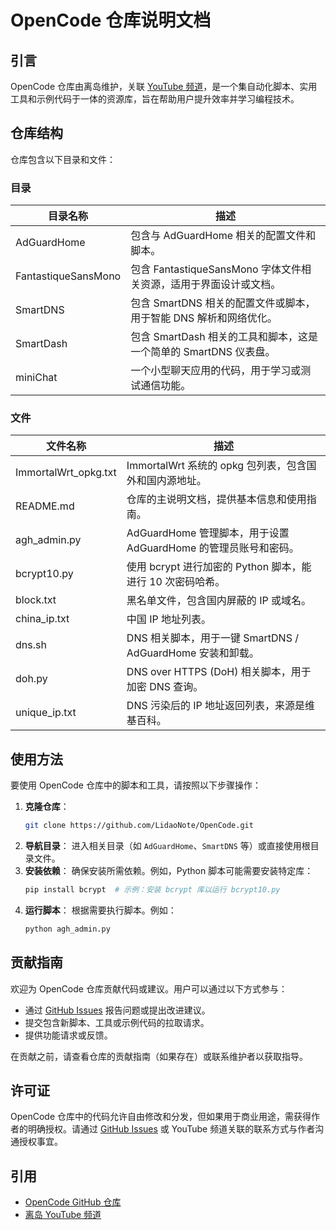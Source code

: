 # OpenCode 仓库说明文档

## 引言

OpenCode 仓库由离岛维护，关联 [YouTube 频道](https://youtube.com/@Lidao)，是一个集自动化脚本、实用工具和示例代码于一体的资源库，旨在帮助用户提升效率并学习编程技术。

## 仓库结构

仓库包含以下目录和文件：

### 目录

| 目录名称            | 描述                                                                 |
|---------------------|----------------------------------------------------------------------|
| AdGuardHome         | 包含与 AdGuardHome 相关的配置文件和脚本。                            |
| FantastiqueSansMono | 包含 FantastiqueSansMono 字体文件相关资源，适用于界面设计或文档。    |
| SmartDNS            | 包含 SmartDNS 相关的配置文件或脚本，用于智能 DNS 解析和网络优化。    |
| SmartDash           | 包含 SmartDash 相关的工具和脚本，这是一个简单的 SmartDNS 仪表盘。    |
| miniChat            | 一个小型聊天应用的代码，用于学习或测试通信功能。                     |

### 文件

| 文件名称            | 描述                                                                 |
|---------------------|----------------------------------------------------------------------|
| ImmortalWrt_opkg.txt| ImmortalWrt 系统的 opkg 包列表，包含国外和国内源地址。               |
| README.md           | 仓库的主说明文档，提供基本信息和使用指南。                          |
| agh_admin.py        | AdGuardHome 管理脚本，用于设置 AdGuardHome 的管理员账号和密码。     |
| bcrypt10.py         | 使用 bcrypt 进行加密的 Python 脚本，能进行 10 次密码哈希。          |
| block.txt           | 黑名单文件，包含国内屏蔽的 IP 或域名。                              |
| china_ip.txt        | 中国 IP 地址列表。                                                 |
| dns.sh              | DNS 相关脚本，用于一键 SmartDNS / AdGuardHome 安装和卸载。          |
| doh.py              | DNS over HTTPS (DoH) 相关脚本，用于加密 DNS 查询。                 |
| unique_ip.txt       | DNS 污染后的 IP 地址返回列表，来源是维基百科。                      |

## 使用方法

要使用 OpenCode 仓库中的脚本和工具，请按照以下步骤操作：

1. **克隆仓库**：
   ```bash
   git clone https://github.com/LidaoNote/OpenCode.git
   ```
2. **导航目录**：
   进入相关目录（如 `AdGuardHome`、`SmartDNS` 等）或直接使用根目录文件。
3. **安装依赖**：
   确保安装所需依赖。例如，Python 脚本可能需要安装特定库：
   ```bash
   pip install bcrypt  # 示例：安装 bcrypt 库以运行 bcrypt10.py
   ```
4. **运行脚本**：
   根据需要执行脚本。例如：
   ```bash
   python agh_admin.py
   ```

## 贡献指南

欢迎为 OpenCode 仓库贡献代码或建议。用户可以通过以下方式参与：

- 通过 [GitHub Issues](https://github.com/LidaoNote/OpenCode/issues) 报告问题或提出改进建议。
- 提交包含新脚本、工具或示例代码的拉取请求。
- 提供功能请求或反馈。

在贡献之前，请查看仓库的贡献指南（如果存在）或联系维护者以获取指导。

## 许可证

OpenCode 仓库中的代码允许自由修改和分发，但如果用于商业用途，需获得作者的明确授权。请通过 [GitHub Issues](https://github.com/LidaoNote/OpenCode/issues) 或 YouTube 频道关联的联系方式与作者沟通授权事宜。

## 引用

- [OpenCode GitHub 仓库](https://github.com/LidaoNote/OpenCode)
- [离岛 YouTube 频道](https://youtube.com/@Lidao)